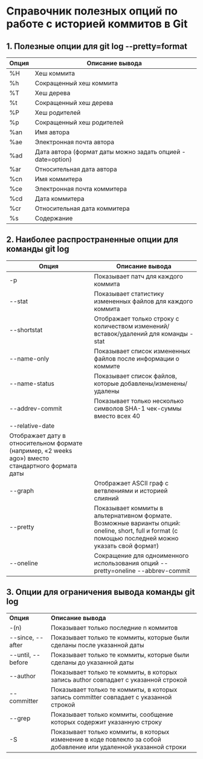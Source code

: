 # Справочник полезных опций по работе с историей коммитов в Git

## 1. Полезные опции для git log --pretty=format


| **Опция** | **Описание вывода**                                            |
|-------|------------------------------------------------------------|
| %H    | Хеш коммита                                                |
| %h    | Сокращенный хеш коммита                                    |
| %T    | Хеш дерева                                                 |
| %t    | Сокращенный хеш дерева                                     |
| %P    | Хеш родителей                                              |
| %p    | Сокращенный хеш родителей                                  |
| %an   | Имя автора                                                 |
| %ae   | Электронная почта автора                                   |
| %ad   | Дата автора (формат даты можно задать опцией -date=option) |
| %ar   | Относительная дата автора                                  |
| %cn   | Имя коммитера                                              |
| %ce   | Электронная почта коммитера                                |
| %cd   | Дата коммитера                                             |
| %cr   | Относительная дата коммитера                               |
| %s    | Содержание                                                 |

## 2. Наиболее распространенные опции для команды git log
| **Опция**            | **Описание вывода**                                                                                                                                      |
|------------------|------------------------------------------------------------------------------------------------------------------------------------------------------|
| -p               | Показывает патч для каждого коммита                                                                                                                  |
| --stat           | Показывает статистику измененных файлов для каждого коммита                                                                                          |
| --shortstat      | Отображает только строку с количеством изменений/вставок/удалений для команды -stat                                                                  |
| --name-only      | Показывает список измененных файлов после информации о коммите                                                                                       |
| --name-status    | Показывает список файлов, которые добавлены/изменены/удалены                                                                                         |
| --addrev-commit  | Показывает только несколько символов SHA-1 чек-суммы вместо всех 40                                                                                  |
| --relative-date
 | Отображает дату в относительном формате (например, «2 weeks ago») вместо стандартного формата даты                                                   |
| --graph          | Отображает ASCII граф с ветвлениями и историей слияний                                                                                               |
| --pretty         | Показывает коммиты в альтернативном формате. Возможные варианты опций: oneline, short, full и format (с помощью последней можно указать свой формат) |
| --oneline        | Сокращение для одноименного использования опций --pretty=oneline --abbrev-commit                                                                     |


## 3. Опции для ограничения вывода команды git log
|                   |                                                                                                                   |
|-------------------|-------------------------------------------------------------------------------------------------------------------|
| **Опция**             | **Описание вывода**                                                                                                          |
| -(n)              | Показывает только последние n коммитов                                                                            |
| --since, --after  | Показывает только те коммиты, которые были сделаны после указанной даты                                           |
| --until, --before | Показывает только те коммиты, которые были сделаны до указанной даты                                              |
| --author          | Показывает только те коммиты, в которых запись author совпадает с указанной строкой                               |
| --committer       | Показывает только те коммиты, в которых запись committer совпадает с указанной строкой                            |
| --grep            | Показывает только коммиты, сообщение которых содержит указанную строку                                            |
| -S                | Показывает только коммиты, в которых изменение в коде повлекло за собой добавление или удаленной указанной строки |
